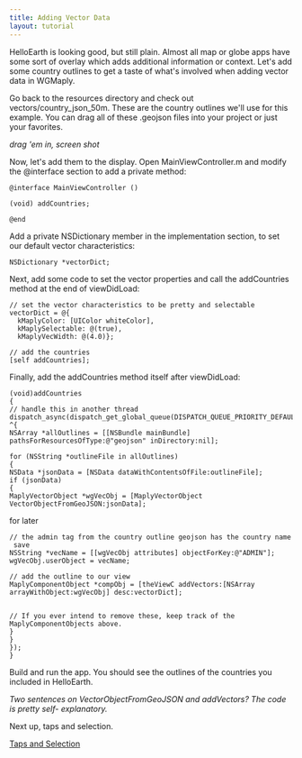 ```yaml
---
title: Adding Vector Data
layout: tutorial
---
```


HelloEarth is looking good, but still plain. Almost all map or globe apps have some sort of overlay which adds additional information or context. Let's add some country outlines to get a taste of what's involved when adding vector data in WG­Maply.

Go back to the resources directory and check out vectors/country_json_50m. These are the country outlines we'll use for this example. You can drag all of these .geojson files into your project or just your favorites.

*drag 'em in, screen shot*

Now, let's add them to the display. Open MainViewController.m and modify the @interface section to add a private method:

~~~objc
@interface MainViewController ()

(void) addCountries;

@end
~~~

Add a private NSDictionary member in the implementation section, to set our default vector characteristics:

~~~objc
NSDictionary *vectorDict;
~~~

Next, add some code to set the vector properties and call the addCountries method at the end of viewDidLoad:

~~~objc
// set the vector characteristics to be pretty and selectable
vectorDict = @{
  kMaplyColor: [UIColor whiteColor], 
  kMaplySelectable: @(true), 
  kMaplyVecWidth: @(4.0)};

// add the countries
[self addCountries];
~~~

Finally, add the addCountries method itself after viewDidLoad:

~~~objc
­(void)addCountries
{
// handle this in another thread
dispatch_async(dispatch_get_global_queue(DISPATCH_QUEUE_PRIORITY_DEFAULT,0),
^{
NSArray *allOutlines = [[NSBundle mainBundle]
pathsForResourcesOfType:@"geojson" inDirectory:nil];

for (NSString *outlineFile in allOutlines)
{
NSData *jsonData = [NSData dataWithContentsOfFile:outlineFile];
if (jsonData)
{
MaplyVectorObject *wgVecObj = [MaplyVectorObject
VectorObjectFromGeoJSON:jsonData];
~~~

for later

~~~objc
// the admin tag from the country outline geojson has the country name ­ save
NSString *vecName = [[wgVecObj attributes] objectForKey:@"ADMIN"];
wgVecObj.userObject = vecName;

// add the outline to our view
MaplyComponentObject *compObj = [theViewC addVectors:[NSArray arrayWithObject:wgVecObj] desc:vectorDict];


// If you ever intend to remove these, keep track of the MaplyComponentObjects above.
}
}
});
}
~~~

Build and run the app. You should see the outlines of the countries you included in HelloEarth.

*Two sentences on VectorObjectFromGeoJSON and addVectors? The code is pretty self-
explanatory.*

Next up, taps and selection.

[Taps and Selection](taps_and_selection.html)

